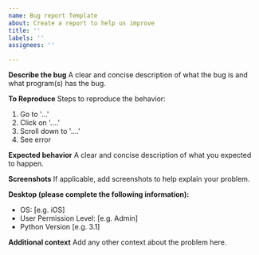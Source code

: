 ```yaml
---
name: Bug report Template
about: Create a report to help us improve
title: ''
labels: ''
assignees: ''

---
```


**Describe the bug**
A clear and concise description of what the bug is and what program(s) has the bug.

**To Reproduce**
Steps to reproduce the behavior:
1. Go to '...'
2. Click on '....'
3. Scroll down to '....'
4. See error

**Expected behavior**
A clear and concise description of what you expected to happen.

**Screenshots**
If applicable, add screenshots to help explain your problem.

**Desktop (please complete the following information):**
 - OS: [e.g. iOS]
 - User Permission Level: [e.g. Admin]
 - Python Version [e.g. 3.1]

**Additional context**
Add any other context about the problem here.
